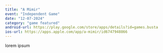 ```yaml
---
title: "A Mimir"
event: "Independent Game"
date: "12-07-2024"
category: "game featured"
android-url: https://play.google.com/store/apps/details?id=games.busta.mimir
ios-url: https://apps.apple.com/app/a-mimir/id6747948866
---
```

lorem ipsum